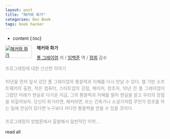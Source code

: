 ```yaml
---
layout: post
title: "해커와 화가"
categories: Dev Book
tags: book hacker
---
```


* content
{:toc}

<div style="clear:left;text-align:left;"><div style="float:left;margin:0 15px 5px 0;"><a href="http://www.yes24.com/24/Goods/11775130" style="display:inline-block;overflow:hidden;border:solid 1px #ccc;" target="_blank"><img style="margin:-1px;vertical-align:top;" src="http://image.yes24.com/goods/11775130/M" border="0" alt="해커와 화가"></a></div><div><p style="line-height:1.2em;color:#333;font-size:14px;font-weight:bold;">해커와 화가</p><p style="margin-top:5px;line-height:1.2em;color:#666;"><a href="http://www.yes24.com//SearchCorner/Result?domain=ALL&author_yn=Y&query=%c6%fa+%b1%d7%b7%b9%c0%cc%be%f6" target="_blank">폴 그레이엄</a> 저 / <a href="http://www.yes24.com//SearchCorner/Result?domain=ALL&author_yn=Y&query=%c0%d3%b9%e9%c1%d8" target="_blank">임백준</a> 역 / <a href="http://www.yes24.com//SearchCorner/Result?domain=ALL&author_yn=Y&query=%c1%a4%c8%f1" target="_blank">정희</a> 감수</p><p style="margin-top:14px;line-height:1.5em;text-align:justify;color:#999;">프로그래밍에 대한 신선한 이야기<br/><br/>10년을 먼저 앞서 갔던 폴 그레이엄의 통찰력과 지혜를 다시 만날 수 있다. 웹 기반 소프트웨어의 출현, 작은 컴퓨터, 스타트업의 강점, 메이커, 창조자, 10년 전 폴 그레이엄이 그렸던 미래가 현실로 다가온 지금, 그의 통찰력과 지혜를 빌어 현실을 알고 우리의 장점을 되짚어보자. 당신이 화가라면, 해커라면, 또는 건축가나 소설가처럼 무언가 창조를 하는 일에 관심이 있다면 누구보다 커다란 통찰력을 얻을 수 있을 것이다.<br/><br/>프로그래밍의 방법론에서 출발해서 일반적인 미학...</p></div></div>

<!--more-->

read all

[hackers-and-painters]: http://www.yes24.com/24/goods/11775130